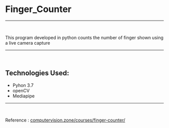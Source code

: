 # Finger_Counter
<hr><br>
<p>This program developed in python counts the number of finger shown using a live camera capture</p>
<hr>
<br>
<h2>Technologies Used:</h2>
<ul><li>Pyhon 3.7</li> <li>openCV</li> <li>Mediapipe</li> </ul>
<hr><br>
<p>Reference : <a href="computervision.zone/courses/finger-counter/">computervision.zone/courses/finger-counter/</a> </p>
